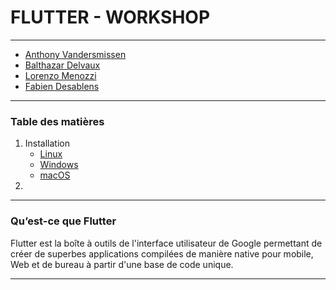 # FLUTTER - WORKSHOP
***

* [Anthony Vandersmissen](https://www.linkedin.com/in/anthony-vandersmissen/)
* [Balthazar Delvaux](https://www.linkedin.com/in/balthazar-delvaux/)
* [Lorenzo Menozzi](https://www.linkedin.com/in/lorenzo-menozzi/)
* [Fabien Desablens](https://www.linkedin.com/in/fabien-desablens)

***
### Table des matières
1. Installation
   * [Linux](installation_linux.md)
   * [Windows](installation_windows.md)
   * [macOS](https://flutter.dev/docs/get-started/install/macos)
2. 

***
### Qu’est-ce que Flutter

Flutter est la boîte à outils de l'interface utilisateur de Google permettant de créer de superbes applications compilées de manière native pour mobile, Web et de bureau à partir d'une base de code unique.

***

